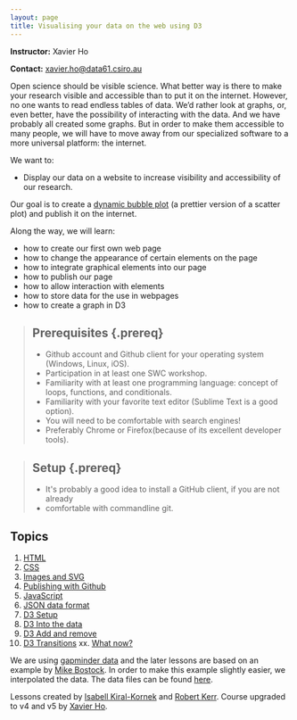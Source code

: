 ```yaml
---
layout: page
title: Visualising your data on the web using D3
---
```


**Instructor:** Xavier Ho

**Contact:** xavier.ho@data61.csiro.au

Open science should be visible science. What better way is there to make your 
research visible and accessible than to put it on the internet. However, no one 
wants to read endless tables of data. We’d rather look at graphs, or, even 
better, have the possibility of interacting with the data. And we have probably 
all created some graphs. But in order to make them  accessible to many people, 
we will have to move away from our specialized software to a more universal 
platform: the internet. 

We want to:

* Display our data on a website to increase visibility and accessibility of our 
  research.

Our goal is to create a [dynamic bubble plot](http://bost.ocks.org/mike/nations/) (a prettier version of a scatter plot) and publish it on the internet.

Along the way, we will learn:

* how to create our first own web page
* how to change the appearance of certain elements on the page
* how to integrate graphical elements into our page
* how to publish our page 
* how to allow interaction with elements
* how to store data for the use in webpages
* how to create a graph in D3

> ## Prerequisites {.prereq}
>
> * Github account and Github client for your operating system (Windows, Linux, iOS).
> * Participation in at least one SWC workshop.
> * Familiarity with at least one programming language: concept of loops, functions, and conditionals.
> * Familiarity with your favorite text editor (Sublime Text is a good option).
> * You will need to be comfortable with search engines! 
> * Preferably Chrome or Firefox(because of its excellent developer tools).

> ## Setup {.prereq}
>
> * It's probably a good idea to install a GitHub client, if you are not already
> * comfortable with commandline git.

## Topics

1.  [HTML](01-html.html)
2.  [CSS](02-css.html)
3.  [Images and SVG](03-images-and-svg.html) 
4. 	[Publishing with Github](04-publishing-with-github.html)
5. 	[JavaScript](05-javascript.html)
6.	[JSON data format](06-json.html)
7.	[D3 Setup](07-d3setup.html)
8.	[D3 Into the data](08-d3enter.html)
9.	[D3 Add and remove](09-d3exit.html)
10. [D3 Transitions](10-d3update.html)
xx. [What now?](xx-d3future.html)

We are using [gapminder data](http://gapminder.org) and the later lessons are 
based on an example by [Mike Bostock](http://bost.ocks.org/mike/nations/). 
In order to make this example slightly easier, we interpolated the data. The 
data files can be found [here](https://github.com/IsaKiko/D3-visualising-data/blob/gh-pages/code/nations.json).

Lessons created by [Isabell Kiral-Kornek](https://github.com/isakiko) and 
[Robert Kerr](https://github.com/robrkerr). Course upgraded to v4 and v5 by 
[Xavier Ho](https://github.com/Spaxe).
